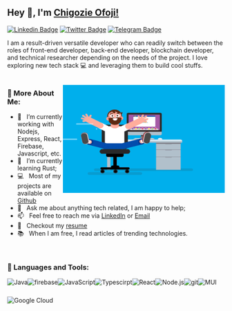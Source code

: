 ## Hey 👋, I'm [Chigozie Ofoji!](https://github.com/ofojichigozie/)

[![Linkedin Badge](https://img.shields.io/badge/-LinkedIn-0e76a8?style=flat-square&logo=Linkedin&logoColor=white)](https://www.linkedin.com/in/chigozie-ofoji)
[![Twitter Badge](https://img.shields.io/badge/-Twitter-00acee?style=flat-square&logo=Twitter&logoColor=white)](https://twitter.com/chigozieofoji)
[![Telegram Badge](https://img.shields.io/badge/-Telegram-0088cc?style=flat-square&logo=Telegram&logoColor=white)](https://t.me/ofojichigozie)


I am a result-driven versatile developer who can readily switch between the roles of front-end developer, back-end developer, blockchain developer, and technical researcher depending on the needs of the project. I love exploring new tech stack 💻 and leveraging them to build cool stuffs. 
<br/>
<br/>

<img align="right" height="250" width="375" alt="" src="https://github.com/ofojichigozie/ofojichigozie/blob/main/assets/coder.gif?raw=true" />
  
### 👨 More About Me:

- 🔭 &nbsp; I’m currently working with Nodejs, Express, React, Firebase, Javascript, etc.
- 🌱 &nbsp; I’m currently learning Rust; 
- 💻 &nbsp; Most of my projects are available on [Github](https://github.com/ofojichigozie?tab=repositories)
- 💬 &nbsp; Ask me about anything tech related, I am happy to help;
- 📫 &nbsp; Feel free to reach me via [LinkedIn](https://www.linkedin.com/in/chigozie-ofoji/) or <a href="mailto: ofojichigozie@gmail.com">Email</a>
- 📝 &nbsp; Checkout my [resume](https://github.com/ofojichigozie/ofojichigozie/blob/main/resume.pdf)
- 📚 &nbsp; When I am free, I read articles of trending technologies.

<br>

### 🔨 Languages and Tools:
<a href="https://www.java.com" target="_blank"><img align="left" alt="Java" height ="42px" src="https://raw.githubusercontent.com/rahul-jha98/github_readme_icons/main/language_and_tools/square/java/java.svg"></a>
<a href="https://firebase.google.com/" target="_blank"> <img align="left" src="https://raw.githubusercontent.com/rahul-jha98/github_readme_icons/main/language_and_tools/square/firebase/firebase.svg" alt="firebase" height ="42px"/> </a>
<a href="https://developer.mozilla.org/en-US/docs/Web/JavaScript" target="_blank"> <img align="left" alt="JavaScript" height ="42px"  src="https://raw.githubusercontent.com/rahul-jha98/github_readme_icons/main/language_and_tools/square/javascript/javascript.svg"> </a>
<a href="https://www.typescriptlang.org/" target="_blank"><img align="left" alt="Typescirpt" height ="42px" src="https://raw.githubusercontent.com/rahul-jha98/github_readme_icons/main/language_and_tools/square/typescript/typescript.svg"></a>
<a href="https://reactjs.org/" target="_blank"> <img align="left" alt="React" height ="42px" src="https://raw.githubusercontent.com/rahul-jha98/github_readme_icons/main/language_and_tools/square/react/react.svg"></a>
<a href="https://nodejs.org" target="_blank"><img align="left" alt="Node.js" height ="42px" src="https://raw.githubusercontent.com/rahul-jha98/github_readme_icons/main/language_and_tools/square/node/node.svg"></a>
<a href="https://git-scm.com/" target="_blank"> <img src="https://raw.githubusercontent.com/rahul-jha98/github_readme_icons/main/language_and_tools/square/git-scm/git-scm.svg" align="left" alt="git" height='42px'/></a>
<a href="https://mui.com/" target="_blank"> <img src="https://raw.githubusercontent.com/rahul-jha98/github_readme_icons/main/language_and_tools/square/material-ui/material-ui.svg" align="left" alt="MUI" height='42px'/></a>
<a href="https://cloud.google.com/" target="_blank"> <img src="https://raw.githubusercontent.com/rahul-jha98/github_readme_icons/main/language_and_tools/square/google-cloud/google-cloud.svg" align="left" alt="Google Cloud" height='42px'/></a>

